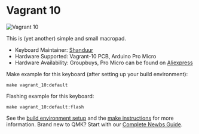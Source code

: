 # Vagrant 10

![Vagrant 10](https://raw.githubusercontent.com/Sho-Keebs/Vagrant-10/master/doc/vag.jpg)

This is (yet another) simple and small macropad.

* Keyboard Maintainer: [Shanduur](https://github.com/Shanduur)
* Hardware Supported: Vagrant-10 PCB, Arduino Pro Micro
* Hardware Availability: Groupbuys, Pro Micro can be found on [Aliexpress](https://www.aliexpress.com/wholesale?SearchText=arduino+pro+micro)

Make example for this keyboard (after setting up your build environment):

    make vagrant_10:default

Flashing example for this keyboard:

    make vagrant_10:default:flash

See the [build environment setup](https://docs.qmk.fm/#/getting_started_build_tools) and the [make instructions](https://docs.qmk.fm/#/getting_started_make_guide) for more information. Brand new to QMK? Start with our [Complete Newbs Guide](https://docs.qmk.fm/#/newbs).
